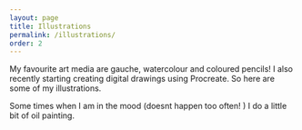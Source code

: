 ```yaml
---
layout: page
title: Illustrations
permalink: /illustrations/
order: 2
---
```


My favourite art media are gauche, watercolour and coloured pencils! I also recently starting creating digital drawings using Procreate. So here are some of my illustrations.

Some times when I am in the mood (doesnt happen too often! ) I do a little bit of oil painting.
